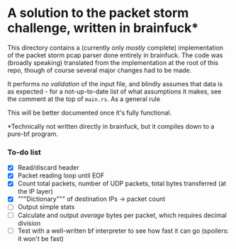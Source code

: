 # A solution to the packet storm challenge, written in brainfuck\*

This directory contains a (currently only _mostly_ complete) implementation of
the packet storm pcap parser done entirely in brainfuck. The code was (broadly
speaking) translated from the implementation at the root of this repo, though
of course several major changes had to be made.

It performs _no validation_ of the input file, and blindly assumes that data is
as expected - for a not-up-to-date list of what assumptions it makes, see the
comment at the top of `main.rs`. As a general rule

This will be better documented once it's fully functional.

*Technically not written directly in brainfuck, but it compiles down to a pure-bf program.

### To-do list

- [x] Read/discard header
- [x] Packet reading loop until EOF
- [x] Count total packets, number of UDP packets, total bytes transferred (at the IP layer)
- [x] """Dictionary""" of destination IPs -> packet count
- [ ] Output simple stats
- [ ] Calculate and output _average_ bytes per packet, which requires decimal division
- [ ] Test with a well-written bf interpreter to see how fast it can go (spoilers: it won't be fast)
